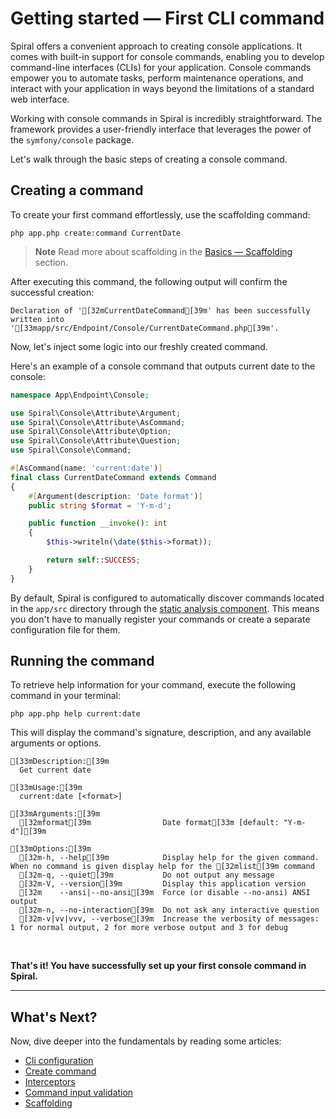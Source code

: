 # Getting started — First CLI command

Spiral offers a convenient approach to creating console applications. It comes with built-in support for console
commands, enabling you to develop command-line interfaces (CLIs) for your application. Console commands empower you to
automate tasks, perform maintenance operations, and interact with your application in ways beyond the limitations of a
standard web interface.

Working with console commands in Spiral is incredibly straightforward. The framework provides a user-friendly interface
that leverages the power of the `symfony/console` package.

Let's walk through the basic steps of creating a console command.

## Creating a command

To create your first command effortlessly, use the scaffolding command:

```terminal
php app.php create:command CurrentDate
```

> **Note**
> Read more about scaffolding in the [Basics — Scaffolding](../basics/scaffolding.md#console-command) section.

After executing this command, the following output will confirm the successful creation:

```output
Declaration of '[32mCurrentDateCommand[39m' has been successfully written into '[33mapp/src/Endpoint/Console/CurrentDateCommand.php[39m'.
```

Now, let's inject some logic into our freshly created command.

Here's an example of a console command that outputs current date to the console:

```php app/src/App/Endpoint/Console/CurrentDateCommand.php
namespace App\Endpoint\Console;

use Spiral\Console\Attribute\Argument;
use Spiral\Console\Attribute\AsCommand;
use Spiral\Console\Attribute\Option;
use Spiral\Console\Attribute\Question;
use Spiral\Console\Command;

#[AsCommand(name: 'current:date')]
final class CurrentDateCommand extends Command
{
    #[Argument(description: 'Date format')]
    public string $format = 'Y-m-d';

    public function __invoke(): int
    {
        $this->writeln(\date($this->format));

        return self::SUCCESS;
    }
}
```

By default, Spiral is configured to automatically discover commands located in the `app/src` directory through the
[static analysis component](../advanced/tokenizer.md). This means you don't have to manually register your commands or
create a separate configuration file for them.

## Running the command

To retrieve help information for your command, execute the following command in your terminal:

```terminal
php app.php help current:date
```

This will display the command's signature, description, and any available arguments or options.

```output
[33mDescription:[39m
  Get current date

[33mUsage:[39m
  current:date [<format>]

[33mArguments:[39m
  [32mformat[39m                Date format[33m [default: "Y-m-d"][39m

[33mOptions:[39m
  [32m-h, --help[39m            Display help for the given command. When no command is given display help for the [32mlist[39m command
  [32m-q, --quiet[39m           Do not output any message
  [32m-V, --version[39m         Display this application version
  [32m    --ansi|--no-ansi[39m  Force (or disable --no-ansi) ANSI output
  [32m-n, --no-interaction[39m  Do not ask any interactive question
  [32m-v|vv|vvv, --verbose[39m  Increase the verbosity of messages: 1 for normal output, 2 for more verbose output and 3 for debug
```

<br>

**That's it! You have successfully set up your first console command in Spiral.**

<hr>

## What's Next?

Now, dive deeper into the fundamentals by reading some articles:

* [Cli configuration](../console/configuration.md)
* [Create command](../console/commands.md)
* [Interceptors](../console/interceptors.md)
* [Command input validation](../cookbook/console-validation.md)
* [Scaffolding](../basics/scaffolding.md)